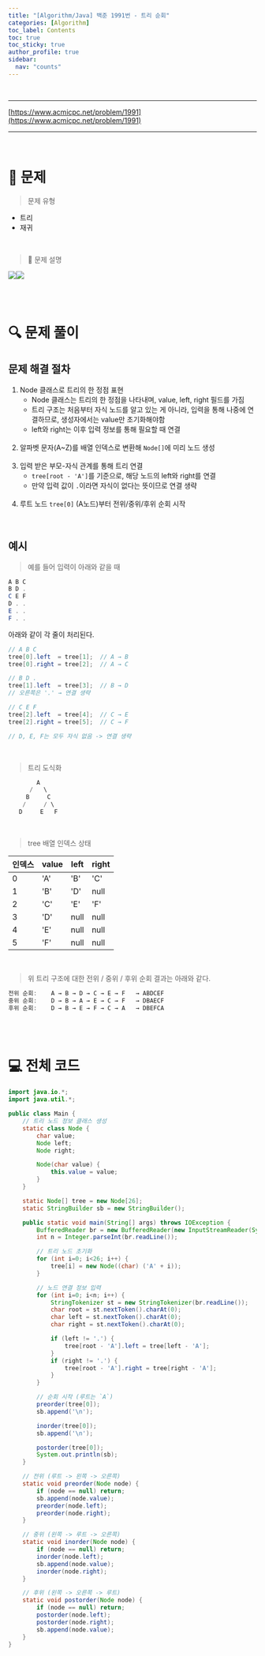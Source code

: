 ```yaml
---
title: "[Algorithm/Java] 백준 1991번 - 트리 순회"
categories: [Algorithm]
toc_label: Contents
toc: true
toc_sticky: true
author_profile: true
sidebar:
  nav: "counts"
---
```


<br>

---

[https://www.acmicpc.net/problem/1991](https://www.acmicpc.net/problem/1991)

---

<br>

# 📌 문제

> 문제 유형

- 트리
- 재귀

<br>

> 📘 문제 설명

![](/assets/images/2025/2025-07-14-11-32-20.png)![](/assets/images/2025/2025-07-14-11-32-34.png)

<br><br>

# 🔍 문제 풀이

## 문제 해결 절차

1. Node 클래스로 트리의 한 정점 표현
   - Node 클래스는 트리의 한 정점을 나타내며, value, left, right 필드를 가짐
   - 트리 구조는 처음부터 자식 노드를 알고 있는 게 아니라, 입력을 통해 나중에 연결하므로, 생성자에서는 value만 초기화해야함
   - left와 right는 이후 입력 정보를 통해 필요할 때 연결<br><br>
2. 알파벳 문자(A~Z)를 배열 인덱스로 변환해 `Node[]`에 미리 노드 생성<br><br>
3. 입력 받은 부모-자식 관계를 통해 트리 연결
   - `tree[root - 'A']`를 기준으로, 해당 노드의 left와 right를 연결
   - 만약 입력 값이 `.`이라면 자식이 없다는 뜻이므로 연결 생략<br><br>
4. 루트 노드 `tree[0]` (A노드)부터 전위/중위/후위 순회 시작

<br>

## 예시

> 예를 들어 입력이 아래와 같을 때

```java
A B C
B D .
C E F
D . .
E . .
F . .
```

아래와 같이 각 줄이 처리된다.

```java
// A B C
tree[0].left  = tree[1];  // A → B
tree[0].right = tree[2];  // A → C

// B D .
tree[1].left  = tree[3];  // B → D
// 오른쪽은 '.' → 연결 생략

// C E F
tree[2].left  = tree[4];  // C → E
tree[2].right = tree[5];  // C → F

// D, E, F는 모두 자식 없음 -> 연결 생략
```

<br>

> 트리 도식화

```java
        A
      /   \
     B     C
    /     / \
   D     E   F
```

<br>

> tree 배열 인덱스 상태

| 인덱스 | value | left | right |
| ------ | ----- | ---- | ----- |
| 0      | 'A'   | 'B'  | 'C'   |
| 1      | 'B'   | 'D'  | null  |
| 2      | 'C'   | 'E'  | 'F'   |
| 3      | 'D'   | null | null  |
| 4      | 'E'   | null | null  |
| 5      | 'F'   | null | null  |

<br>

> 위 트리 구조에 대한 전위 / 중위 / 후위 순회 결과는 아래와 같다.

```java
전위 순회:    A → B → D → C → E → F   → ABDCEF
중위 순회:    D → B → A → E → C → F   → DBAECF
후위 순회:    D → B → E → F → C → A   → DBEFCA
```

<br><br>

# 💻 전체 코드

```java
import java.io.*;
import java.util.*;

public class Main {
    // 트리 노드 정보 클래스 생성
    static class Node {
        char value;
        Node left;
        Node right;

        Node(char value) {
            this.value = value;
        }
    }

    static Node[] tree = new Node[26];
    static StringBuilder sb = new StringBuilder();

    public static void main(String[] args) throws IOException {
        BufferedReader br = new BufferedReader(new InputStreamReader(System.in));
        int n = Integer.parseInt(br.readLine());

        // 트리 노드 초기화
        for (int i=0; i<26; i++) {
            tree[i] = new Node((char) ('A' + i));
        }

        // 노드 연결 정보 입력
        for (int i=0; i<n; i++) {
            StringTokenizer st = new StringTokenizer(br.readLine());
            char root = st.nextToken().charAt(0);
            char left = st.nextToken().charAt(0);
            char right = st.nextToken().charAt(0);

            if (left != '.') {
                tree[root - 'A'].left = tree[left - 'A'];
            }
            if (right != '.') {
                tree[root - 'A'].right = tree[right - 'A'];
            }
        }

        // 순회 시작 (루트는 `A`)
        preorder(tree[0]);
        sb.append('\n');

        inorder(tree[0]);
        sb.append('\n');

        postorder(tree[0]);
        System.out.println(sb);
    }

    // 전위 (루트 -> 왼쪽 -> 오른쪽)
    static void preorder(Node node) {
        if (node == null) return;
        sb.append(node.value);
        preorder(node.left);
        preorder(node.right);
    }

    // 중위 (왼쪽 -> 루트 -> 오른쪽)
    static void inorder(Node node) {
        if (node == null) return;
        inorder(node.left);
        sb.append(node.value);
        inorder(node.right);
    }

    // 후위 (왼쪽 -> 오른쪽 -> 루트)
    static void postorder(Node node) {
        if (node == null) return;
        postorder(node.left);
        postorder(node.right);
        sb.append(node.value);
    }
}
```

<br>
